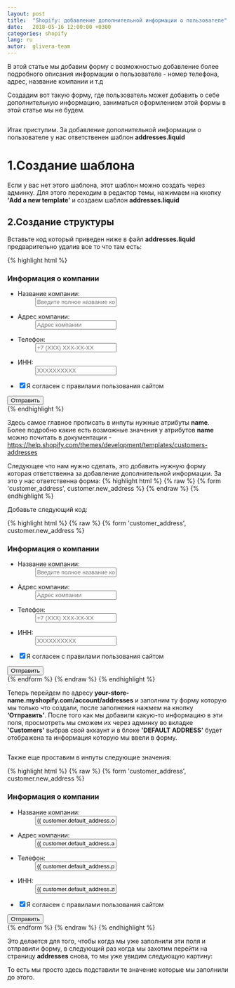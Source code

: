 ```yaml
---
layout: post
title:  "Shopify: добавление дополнительной информации о пользователе"
date:   2018-05-16 12:00:00 +0300
categories: shopify
lang: ru
autor:  glivera-team
---
```


В этой статье мы добавим форму с возможностью добавление более подробного описания информации о пользователе - номер телефона, адрес, название компании и т.д

Создадим вот такую форму, где пользователь может добавить о себе дополнительную информацию, заниматься оформлением этой формы в этой статье мы не будем.

<img alt="" src="../../../../i/add-info-customer-1.jpg">

Итак приступим. За добавление дополнительной информации о пользователе у нас ответственен шаблон <b>addresses.liquid</b>

# 1.Создание шаблона

Если у вас нет этого шаблона, этот шаблон можно создать через админку. Для этого переходим в редактор темы, нажимаем на кнопку <b>‘Add a new template’</b> и создаем шаблон <b>addresses.liquid</b>
<img alt="" src="../../../../i/add-info-customer-2.jpg">

## 2.Создание структуры

Вставьте код который приведен ниже в файл <b>addresses.liquid</b> предварительно удалив все то что там есть:

{% highlight html %}
<div class="form_wrap">
	<h3 class="form_title">Информация о компании</h3>
	<ul class="input_list">
		<li class="input_item">
			<dl class="form_cell">
				<dt class="form_cell_title">
					<label for="user_company">Название компании:</label>
				</dt>
				<dd class="form_field_wrap">
					<input type="text" id="user_company" placeholder="Введите полное название компании" name="address[company]" class="form_field">
				</dd>
			</dl>
		</li>
		<li class="input_item">
			<dl class="form_cell">
				<dt class="form_cell_title">
					<label for="user_company">Адрес компании:</label>
				</dt>
				<dd class="form_field_wrap">
					<input type="text" id="user_company" placeholder="Адрес компании" name="address[address1]" class="form_field ">
				</dd>
			</dl>
		</li>
		<li class="input_item">
			<dl class="form_cell">
				<dt class="form_cell_title">
					<label for="user_phone">Телефон:</label>
				</dt>
				<dd class="form_field_wrap">
					<input type="tel" id="user_phone" placeholder="+7 (XXX) XXX-XX-XX" name="address[phone]" class="form_field">
				</dd>
			</dl>
		</li>
		<li class="input_item">
			<dl class="form_cell">
				<dt class="form_cell_title form_v2_mod">
					<label for="user_inn">ИНН:</label>
				</dt>
				<dd class="form_field_wrap">
					<input type="text" id="user_inn" placeholder="ХХХХХХХХХХ" name="address[zip]" class="form_field">
				</dd>
			</dl>
		</li>
		<li class="input_item row_mod right_mod">
			<label class="radio_check">
				<input required name="check" type="checkbox" checked="checked" class="radio_check_input"><span class="radio_check_text">Я согласен с правилами пользования сайтом</span>
			</label>
		</li>
	</ul>
	<div class="btn_wrap">
		<button type="submit" class="btn">Отправить</button>
	</div>
</div>
{% endhighlight %}

Здесь самое главное прописать в инпуты нужные атрибуты <b>name</b>. Более подробно какие есть возможные значения у атрибутов <b>name</b> можно почитать в документации - https://help.shopify.com/themes/development/templates/customers-addresses

Следующее что нам нужно сделать, это добавить нужную форму которая ответственна за добавление дополнительной информации. За это у нас ответственна форма:
{% highlight html %}
{% raw %}
{% form 'customer_address', customer.new_address %}
{% endraw %}
{% endhighlight %}

Добавьте следующий код:

{% highlight html %}
{% raw %}
{% form 'customer_address', customer.new_address %}
	<div class="form_wrap">
		<h3 class="form_title">Информация о компании</h3>
		<ul class="input_list">
			<li class="input_item">
				<dl class="form_cell">
					<dt class="form_cell_title">
						<label for="user_company">Название компании:</label>
					</dt>
					<dd class="form_field_wrap">
						<input type="text" id="user_company" placeholder="Введите полное название компании" name="address[company]" class="form_field ">
					</dd>
				</dl>
			</li>
			<li class="input_item">
				<dl class="form_cell">
					<dt class="form_cell_title">
						<label for="user_company">Адрес компании:</label>
					</dt>
					<dd class="form_field_wrap">
						<input type="text" id="user_company" placeholder="Адрес компании" name="address[address1]" class="form_field ">
					</dd>
				</dl>
			</li>
			<li class="input_item">
				<dl class="form_cell">
					<dt class="form_cell_title">
						<label for="user_phone">Телефон:</label>
					</dt>
					<dd class="form_field_wrap">
						<input type="tel" id="user_phone" placeholder="+7 (XXX) XXX-XX-XX" name="address[phone]" class="form_field">
					</dd>
				</dl>
			</li>
			<li class="input_item">
				<dl class="form_cell">
					<dt class="form_cell_title form_v2_mod">
						<label for="user_inn">ИНН:</label>
					</dt>
					<dd class="form_field_wrap">
						<input type="text" id="user_inn" placeholder="ХХХХХХХХХХ" name="address[zip]" class="form_field">
					</dd>
				</dl>
			</li>
			<li class="input_item row_mod right_mod">
				<label class="radio_check">
					<input required name="check" type="checkbox" checked="checked" class="radio_check_input"><span class="radio_check_text">Я согласен с правилами пользования сайтом</span>
				</label>
			</li>
		</ul>
		<div class="btn_wrap">
			<button type="submit" class="btn">Отправить</button>
		</div>
	</div>
{% endform %}
{% endraw %}
{% endhighlight %}

Теперь перейдем по адресу <b>your-store-name.myshopify.com/account/addresses</b> и заполним ту форму которую мы только что создали, после заполнения нажмем на кнопку <b>‘Отправить’</b>. После того как мы добавили какую-то информацию в эти поля, просмотреть мы сможем их через админку во вкладке <b>'Customers'</b> выбрав свой аккаунт и в блоке <b>'DEFAULT ADDRESS'</b> будет отображена та информация которую мы ввели в форму.

<img alt="" src="../../../../i/add-info-customer-3.jpg">

Также еще проставим в инпуты следующие значения:

{% highlight html %}
{% raw %}
{% form 'customer_address', customer.new_address %}
	<div class="form_wrap">
		<h3 class="form_title">Информация о компании</h3>
		<ul class="input_list">
			<li class="input_item">
				<dl class="form_cell">
					<dt class="form_cell_title">
						<label for="user_company">Название компании:</label>
					</dt>
					<dd class="form_field_wrap">
						<input value="{{ customer.default_address.company }}" type="text" id="user_company" placeholder="Введите полное название компании" name="address[company]" class="form_field ">
					</dd>
				</dl>
			</li>
			<li class="input_item">
				<dl class="form_cell">
					<dt class="form_cell_title">
						<label for="user_company">Адрес компании:</label>
					</dt>
					<dd class="form_field_wrap">
						<input value="{{ customer.default_address.address1 }}" type="text" id="user_company" placeholder="Адрес компании" name="address[address1]" class="form_field ">
					</dd>
				</dl>
			</li>
			<li class="input_item">
				<dl class="form_cell">
					<dt class="form_cell_title">
						<label for="user_phone">Телефон:</label>
					</dt>
					<dd class="form_field_wrap">
						<input value="{{ customer.default_address.phone }}" type="tel" id="user_phone" placeholder="+7 (XXX) XXX-XX-XX" name="address[phone]" class="form_field">
					</dd>
				</dl>
			</li>
			<li class="input_item">
				<dl class="form_cell">
					<dt class="form_cell_title form_v2_mod">
						<label for="user_inn">ИНН:</label>
					</dt>
					<dd class="form_field_wrap">
						<input value="{{ customer.default_address.zip }}" type="text" id="user_inn" placeholder="ХХХХХХХХХХ" name="address[zip]" class="form_field">
					</dd>
				</dl>
			</li>
			<li class="input_item row_mod right_mod">
				<label class="radio_check">
					<input required name="check" type="checkbox" checked="checked" class="radio_check_input"><span class="radio_check_text">Я согласен с правилами пользования сайтом</span>
				</label>
			</li>
		</ul>
		<div class="btn_wrap">
			<button type="submit" class="btn">Отправить</button>
		</div>
	</div>
{% endform %}
{% endraw %}
{% endhighlight %}

Это делается для того, чтобы когда мы уже заполнили эти поля и отправили форму, в следующий раз когда мы захотим перейти на страницу <b>addresses</b> снова, то мы уже увидим следующую картину:
<img alt="" src="../../../../i/add-info-customer-4.jpg">

То есть мы просто здесь подставили те значение которые мы заполнили до этого.